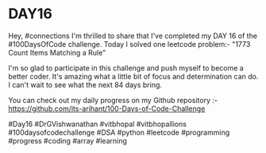 # DAY16
Hey, #connections I'm thrilled to share that I've completed my DAY 16 of the #100DaysOfCode challenge. Today I solved one leetcode problem:- "1773 Count Items Matching a Rule"

I'm so glad to participate in this challenge and push myself to become a better coder. It's amazing what a little bit of focus and determination can do. I can't wait to see what the next 84 days bring.

You can check out my daily progress on my Github repository :- https://github.com/its-arihant/100-Days-of-Code-Challenge

#Day16 #DrGVishwanathan #vitbhopal #vitbhopallions #100daysofcodechallenge #DSA #python #leetcode #programming #progress #coding #array #learning